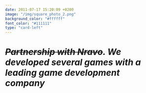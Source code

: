 ```yaml
---
date: 2011-07-17 15:20:09 +0200
image: "/img/square_photo_2.png"
background_color: "#ffffff"
font_color: "#111111"
type: "card-left"
---
```

# *~~Partnership with Nravo~~. We developed several games with a leading game development company*
